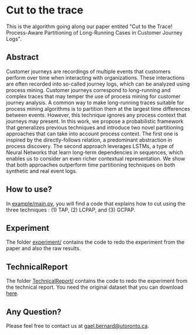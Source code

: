 # Cut to the trace
This is the algorithm going along our paper entited "Cut to the Trace! Process-Aware Partitioning of Long-Running Cases in Customer Journey Logs".

## Abstract
Customer journeys are recordings of multiple events that customers perform over time when interacting with organizations. These interactions are often recorded into so-called journey logs, which can be analyzed using process mining. Customer journeys correspond to long-running and complex traces that may temper the use of process mining for customer journey analysis. A common way to make long-running traces suitable for process mining algorithms is to partition them at the largest time differences between events. However, this technique ignores any process context that journeys may present. In this work, we propose a probabilistic framework that generalizes previous techniques and introduce two novel partitioning approaches that can take into account process context. The first one is inspired by the directly-follows relation, a predominant abstraction in process discovery. The second approach leverages LSTMs, a type of Neural Networks that learn long-term dependencies in sequences, which enables us to consider an even richer contextual representation. We show that both approaches outperform time partitioning techniques on both synthetic and real event logs.

## How to use?
In [example/main.py](example/main.py), you will find a code that explains how to cut using the three techniques : (1) TAP, (2) LCPAP, and (3) GCPAP.

## Experiment
The folder [experiment/](experiment/) contains the code to redo the experiment from the paper and also the raw results.

## TechnicalReport
The folder [TechnicalReport/](TechnicalReport/) contains the code to redo the experiment from the technical report. You need the original dataset that you can download [here](https://data.4tu.nl/articles/dataset/A_collection_of_artificial_event_logs_to_test_process_discovery_and_conformance_checking_techniques/12704777).


## Any Question?
Please feel free to contact us at gael.bernard@utoronto.ca.